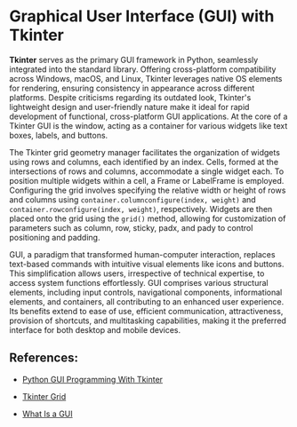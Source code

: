 # Graphical User Interface (GUI) with Tkinter

**Tkinter** serves as the primary GUI framework in Python, seamlessly integrated into the standard library. Offering cross-platform compatibility across Windows, macOS, and Linux, Tkinter leverages native OS elements for rendering, ensuring consistency in appearance across different platforms. Despite criticisms regarding its outdated look, Tkinter's lightweight design and user-friendly nature make it ideal for rapid development of functional, cross-platform GUI applications. At the core of a Tkinter GUI is the window, acting as a container for various widgets like text boxes, labels, and buttons.

The Tkinter grid geometry manager facilitates the organization of widgets using rows and columns, each identified by an index. Cells, formed at the intersections of rows and columns, accommodate a single widget each. To position multiple widgets within a cell, a Frame or LabelFrame is employed. Configuring the grid involves specifying the relative width or height of rows and columns using `container.columnconfigure(index, weight)` and `container.rowconfigure(index, weight)`, respectively. Widgets are then placed onto the grid using the `grid()` method, allowing for customization of parameters such as column, row, sticky, padx, and pady to control positioning and padding.

GUI, a paradigm that transformed human-computer interaction, replaces text-based commands with intuitive visual elements like icons and buttons. This simplification allows users, irrespective of technical expertise, to access system functions effortlessly. GUI comprises various structural elements, including input controls, navigational components, informational elements, and containers, all contributing to an enhanced user experience. Its benefits extend to ease of use, efficient communication, attractiveness, provision of shortcuts, and multitasking capabilities, making it the preferred interface for both desktop and mobile devices.


## References:
- [Python GUI Programming With Tkinter](https://realpython.com/python-gui-tkinter/#adding-a-widget)

- [Tkinter Grid](https://www.pythontutorial.net/tkinter/tkinter-grid/)

- [What Is a GUI](https://www.indeed.com/career-advice/career-development/gui-meaning)